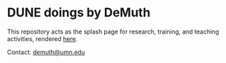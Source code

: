 DUNE doings by DeMuth
==============================

This repository acts as the splash page for research, training, and teaching activities, rendered [here](https://demuth.github.io/).

Contact: demuth@umn.edu
